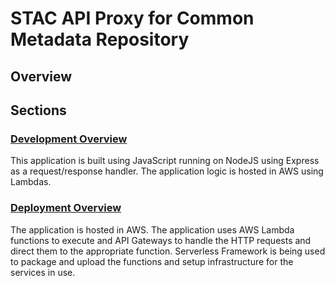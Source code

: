 # STAC API Proxy for Common Metadata Repository

## Overview

## Sections

### [Development Overview](development.md)

This application is built using JavaScript running on NodeJS using Express as a request/response handler. The application logic is hosted in AWS using Lambdas.

### [Deployment Overview](deployment.md)

The application is hosted in AWS. The application uses AWS Lambda functions to execute and API Gateways to handle the HTTP requests and direct them to the appropriate function. Serverless Framework is being used to package and upload the functions and setup infrastructure for the services in use.
